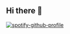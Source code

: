 ## Hi there 👋

<!--
**andreicuruja/andreicuruja** is a ✨ _special_ ✨ repository because its `README.md` (this file) appears on your GitHub profile.

Here are some ideas to get you started:

- 🔭 I’m currently working on ...
- 🌱 I’m currently learning ...
- 👯 I’m looking to collaborate on ...
- 🤔 I’m looking for help with ...
- 💬 Ask me about ...
- 📫 How to reach me: ...
- 😄 Pronouns: ...
- ⚡ Fun fact: ...
-->

[![spotify-github-profile](https://spotify-github-profile.kittinanx.com/api/view?uid=curujatranzante&cover_image=true&theme=natemoo-re&show_offline=false&background_color=000000&interchange=true&bar_color=1ed760&bar_color_cover=false)](https://spotify-github-profile.kittinanx.com/api/view?uid=curujatranzante&redirect=true)

